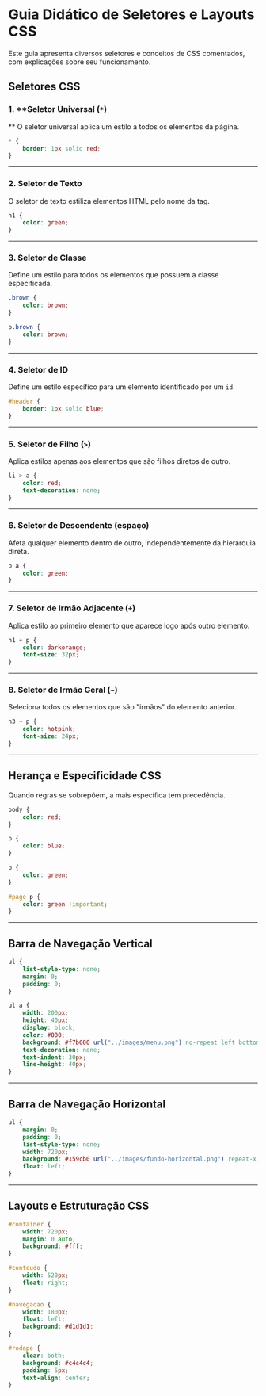 # Guia Didático de Seletores e Layouts CSS

Este guia apresenta diversos seletores e conceitos de CSS comentados, com explicações sobre seu funcionamento.

## Seletores CSS

### 1. \*\*Seletor Universal (`*`)

\*\*
O seletor universal aplica um estilo a todos os elementos da página.

```css
* {
    border: 1px solid red;
}
```

---

### 2. **Seletor de Texto**

O seletor de texto estiliza elementos HTML pelo nome da tag.

```css
h1 {
    color: green;
}
```

---

### 3. **Seletor de Classe**

Define um estilo para todos os elementos que possuem a classe especificada.

```css
.brown {
    color: brown;
}

p.brown {
    color: brown;
}
```

---

### 4. **Seletor de ID**

Define um estilo específico para um elemento identificado por um `id`.

```css
#header {
    border: 1px solid blue;
}
```

---

### 5. **Seletor de Filho (****`>`****)**

Aplica estilos apenas aos elementos que são filhos diretos de outro.

```css
li > a {
    color: red;
    text-decoration: none;
}
```

---

### 6. **Seletor de Descendente (espaço)**

Afeta qualquer elemento dentro de outro, independentemente da hierarquia direta.

```css
p a {
    color: green;
}
```

---

### 7. **Seletor de Irmão Adjacente (****`+`****)**

Aplica estilo ao primeiro elemento que aparece logo após outro elemento.

```css
h1 + p {
    color: darkorange;
    font-size: 32px;
}
```

---

### 8. **Seletor de Irmão Geral (****`~`****)**

Seleciona todos os elementos que são "irmãos" do elemento anterior.

```css
h3 ~ p {
    color: hotpink;
    font-size: 24px;
}
```

---

## Herança e Especificidade CSS

Quando regras se sobrepõem, a mais específica tem precedência.

```css
body {
    color: red;
}

p {
    color: blue;
}

p {
    color: green;
}

#page p {
    color: green !important;
}
```

---

## Barra de Navegação Vertical

```css
ul {
    list-style-type: none;
    margin: 0;
    padding: 0;
}

ul a {
    width: 200px;
    height: 40px;
    display: block;
    color: #000;
    background: #f7b600 url("../images/menu.png") no-repeat left bottom;
    text-decoration: none;
    text-indent: 30px;
    line-height: 40px;
}
```

---

## Barra de Navegação Horizontal

```css
ul {
    margin: 0;
    padding: 0;
    list-style-type: none;
    width: 720px;
    background: #159cb0 url("../images/fundo-horizontal.png") repeat-x;
    float: left;
}
```

---

## Layouts e Estruturação CSS

```css
#container {
    width: 720px;
    margin: 0 auto;
    background: #fff;
}

#conteudo {
    width: 520px;
    float: right;
}

#navegacao {
    width: 180px;
    float: left;
    background: #d1d1d1;
}

#rodape {
    clear: both;
    background: #c4c4c4;
    padding: 5px;
    text-align: center;
}
```

